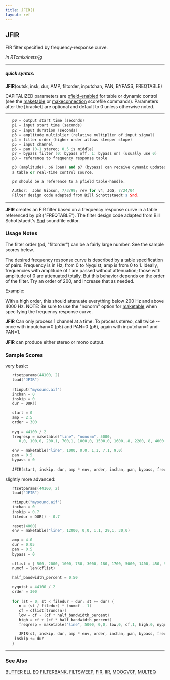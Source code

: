 ```yaml
---
title: JFIR()
layout: ref
---
```


## JFIR

FIR filter specified by frequency-response curve.

*in RTcmix/insts/jg*  
  

-----

##### quick syntax:

**JFIR**(outsk, insk, dur, AMP, filtorder, inputchan, PAN, BYPASS,
FREQTABLE)

CAPITALIZED parameters are [pfield-enabled](pfield-enabled.html) for
table or dynamic control (see the
[maketable](../scorefile/maketable.html) or
[makeconnection](../scorefile/makeconnection.html) scorefile
commands). Parameters after the \[bracket\] are optional and default to
0 unless otherwise noted.

-----

  

```cpp
   p0 = output start time (seconds)
   p1 = input start time (seconds)
   p2 = input duration (seconds)
   p3 = amplitude multiplier (relative multiplier of input signal)
   p4 = filter order (higher order allows steeper slope)
   p5 = input channel
   p6 = pan (0-1 stereo; 0.5 is middle)
   p7 = bypass filter (0: bypass off, 1: bypass on) (usually use 0)
   p8 = reference to frequency response table

   p3 (amplitude), p6 (pan) and p7 (bypass) can receive dynamic updates from
   a table or real-time control source.

   p8 should be a reference to a pfield table-handle.

   Author:  John Gibson, 7/3/99; rev for v4, JGG, 7/24/04
   Filter design code adapted from Bill Schottstaedt's Snd.
```

  

-----

  
**JFIR** creates an FIR filter based on a frequency response curve in a
table referenced by p8 ("FREQTABLE"). The filter design code adapted
from Bill Schottstaedt's
[Snd](http://www-ccrma.stanford.edu/software/snd/) soundfile editor.

### Usage Notes

The filter order (p4, "filtorder") can be a fairly large number. See the
sample scores below.

The desired frequency response curve is described by a table
specification of pairs. Frequency is in Hz, from 0 to Nyquist; amp is
from 0 to 1. Ideally, frequencies with amplitude of 1 are passed without
attenuation; those with amplitude of 0 are attenuated totally. But this
behavior depends on the order of the filter. Try an order of 200, and
increase that as needed.

Example:

With a high order, this should attenuate everything below 200 Hz and
above 4000 Hz. NOTE: Be sure to use the "nonorm" option for
[maketable](../scorefile/maketable.html) when specifying the frequency
response curve.

**JFIR** Can only process 1 channel at a time. To process stereo, call
twice -- once with inputchan=0 (p5) and PAN=0 (p6), again with
inputchan=1 and PAN=1.

**JFIR** can produce either stereo or mono output.

### Sample Scores

very basic:

```cpp
   rtsetparams(44100, 2)
   load("JFIR")
   
   rtinput("mysound.aif")
   inchan = 0
   inskip = 0
   dur = DUR()
   
   start = 0
   amp = 2.5
   order = 300
   
   nyq = 44100 / 2
   freqresp = maketable("line", "nonorm", 5000,
      0,0, 100,0, 200,1, 700,1, 1000,0, 1500,0, 1600,.8, 2200,.8, 4000,0, nyq,0)
   
   env = maketable("line", 1000, 0,0, 1,1, 7,1, 9,0)
   pan = 0.5
   bypass = 0
   
   JFIR(start, inskip, dur, amp * env, order, inchan, pan, bypass, freqresp)
```

  
  
slightly more advanced:

```cpp
   rtsetparams(44100, 2)
   load("JFIR")
   
   rtinput("mysound.aif")
   inchan = 0
   inskip = 0.7
   filedur = DUR() - 0.7
   
   reset(4000)
   env = maketable("line", 12000, 0,0, 1,1, 29,1, 30,0)
   
   amp = 4.0
   dur = 0.05
   pan = 0.5
   bypass = 0
   
   cflist = { 500, 2000, 1000, 750, 3000, 180, 1700, 5000, 1400, 450, 900, 2200 }
   numcf = len(cflist)
   
   half_bandwidth_percent = 0.50
   
   nyquist = 44100 / 2
   order = 300
   
   for (st = 0; st < filedur - dur; st += dur) {
      n = (st / filedur) * (numcf - 1)
      cf = cflist[trunc(n)]
      low = cf - (cf * half_bandwidth_percent)
      high = cf + (cf * half_bandwidth_percent)
      freqresp = maketable("line", 5000, 0,0, low,0, cf,1, high,0, nyquist,0)

      JFIR(st, inskip, dur, amp * env, order, inchan, pan, bypass, freqresp)
    inskip += dur
   }
```

  

-----

### See Also

[BUTTER](BUTTER.html) [ELL](ELL.html) [EQ](EQ.html)
[FILTERBANK](FILTERBANK.html), [FILTSWEEP](FILTSWEEP.html),
[FIR](FIR.html), [IIR](IIR.html), [MOOGVCF](MOOGVCF.html),
[MULTEQ](MULTEQ.html)
